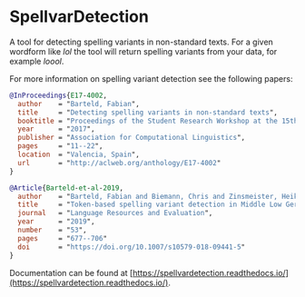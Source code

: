 # SpellvarDetection

A tool for detecting spelling variants in non-standard texts.
For a given wordform like _lol_ the tool will return spelling variants from
your data, for example _loool_.

For more information on spelling variant detection see the following papers:

```bib
@InProceedings{E17-4002,
  author    = "Barteld, Fabian",
  title     = "Detecting spelling variants in non-standard texts",
  booktitle = "Proceedings of the Student Research Workshop at the 15th Conference of the European Chapter of the Association for Computational Linguistics",
  year      = "2017",
  publisher = "Association for Computational Linguistics",
  pages     = "11--22",
  location  = "Valencia, Spain",
  url       = "http://aclweb.org/anthology/E17-4002"
}

@Article{Barteld-et-al-2019,
  author    = "Barteld, Fabian and Biemann, Chris and Zinsmeister, Heike",
  title     = "Token-based spelling variant detection in Middle Low German texts",
  journal   = "Language Resources and Evaluation",
  year      = "2019",
  number    = "53",
  pages     = "677--706"
  doi       = "https://doi.org/10.1007/s10579-018-09441-5"
}
```

Documentation can be found at
[https://spellvardetection.readthedocs.io/](https://spellvardetection.readthedocs.io/).

